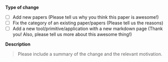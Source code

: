 **Type of change**

- [ ] Add new papers (Please tell us why you think this paper is awesome!)
- [ ] Fix the category of an existing paper/papers (Please tell us the reasons)
- [ ] Add a new tool/primitive/application with a new markdown page (Thank you! Also, please tell us more about this awesome thing!)

**Description**

> Please include a summary of the change and the relevant motivation.
